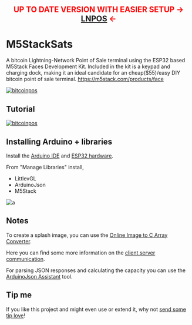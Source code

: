 <h2 align="center" style="color:red">UP TO DATE VERSION WITH EASIER SETUP -> <a href="https://github.com/arcbtc/lnpos">LNPOS</a> <- </h2>
  
# M5StackSats

A bitcoin Lightning-Network Point of Sale terminal using the ESP32 based M5Stack Faces Development Kit. Included in the kit is a keypad and charging dock, making it an ideal candidate for an cheap($55)/easy DIY bitcoin point of sale terminal.
https://m5stack.com/products/face

[![bitcoinpos](https://i.imgur.com/sHp1AXw.png)](https://www.youtube.com/watch?v=KPI54s1xXsc)

## Tutorial

[![bitcoinpos](https://i.imgur.com/uwLAbot.png)](https://www.youtube.com/watch?v=o4jqUbmypRQ)

## Installing Arduino + libraries

Install the
[Arduino IDE](https://www.arduino.cc/en/Main/Software) and
[ESP32 hardware](https://github.com/espressif/arduino-esp32#installation-instructions).

From "Manage Libraries" install,

- LittlevGL
- ArduinoJson
- M5Stack

![a](https://i.imgur.com/mCfnhZN.png)

## Notes

To create a splash image, you can use the
[Online Image to C Array Converter](https://littlevgl.com/image-to-c-array).

Here you can find some more information on the
[client server communication](https://arduino-esp8266.readthedocs.io/en/latest/esp8266wifi/client-examples.html).

For parsing JSON responses and calculating the capacity you can use the
[ArduinoJson Assistant](https://arduinojson.org/v6/assistant/) tool.

## Tip me

If you like this project and might even use or extend it, why not
[send some tip love](https://lnbits.com/paywall/fZVEW2jjdar9pC3psahc3Z)!

